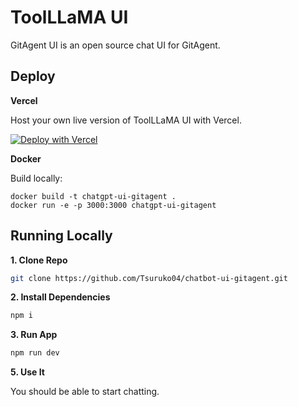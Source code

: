 # ToolLLaMA UI

GitAgent UI is an open source chat UI for GitAgent.


## Deploy

**Vercel**

Host your own live version of ToolLLaMA UI with Vercel.

[![Deploy with Vercel](https://vercel.com/button)](https://vercel.com/new/clone?repository-url=https%3A%2F%2Fgithub.com%2Flilbillybiscuit%2Fchatbot-ui-toolllama)

**Docker**

Build locally:

```shell
docker build -t chatgpt-ui-gitagent .
docker run -e -p 3000:3000 chatgpt-ui-gitagent
```

## Running Locally

**1. Clone Repo**

```bash
git clone https://github.com/Tsuruko04/chatbot-ui-gitagent.git
```

**2. Install Dependencies**

```bash
npm i
```

**3. Run App**

```bash
npm run dev
```

**5. Use It**

You should be able to start chatting.

[GCSE]: https://developers.google.com/custom-search/v1/overview

